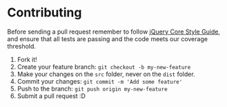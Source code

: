 # Contributing

Before sending a pull request remember to follow [jQuery Core Style Guide](http://contribute.jquery.org/style-guide/js/),
and ensure that all tests are passing and the code meets our coverage threshold.

1. Fork it!
2. Create your feature branch: `git checkout -b my-new-feature`
3. Make your changes on the `src` folder, never on the `dist` folder.
4. Commit your changes: `git commit -m 'Add some feature'`
5. Push to the branch: `git push origin my-new-feature`
6. Submit a pull request :D
